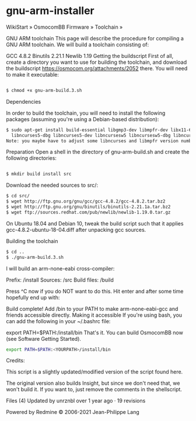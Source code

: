 # gnu-arm-installer

WikiStart » OsmocomBB Firmware » Toolchain »

GNU ARM toolchain
This page will describe the procedure for compiling a GNU ARM toolchain.
We will build a toolchain consisting of:

GCC 4.8.2
Binutils 2.21.1
Newlib 1.19
Getting the buildscript
First of all, create a directory you want to use for building the toolchain, and download the buildscript https://osmocom.org/attachments/2052 there.
You will need to make it executable:

```bash

$ chmod +x gnu-arm-build.3.sh
```
Dependencies

In order to build the toolchain, you will need to install the following packages (assuming you're using a Debian-based distribution):
```bash
$ sudo apt-get install build-essential libgmp3-dev libmpfr-dev libx11-6 libx11-dev texinfo flex bison libncurses5 \
  libncurses5-dbg libncurses5-dev libncursesw5 libncursesw5-dbg libncursesw5-dev zlibc zlib1g-dev libmpfr4 libmpc-dev
Note: you maybe have to adjust some libncurses and libmpfr version numbers in the above for newer distributions (as of 2021). Use apt-cache search to figure it out.

```

Preparation
Open a shell in the directory of gnu-arm-build.sh and create the following directories:

```bash

$ mkdir build install src

```
Download the needed sources to src/:

```bash
$ cd src/
$ wget http://ftp.gnu.org/gnu/gcc/gcc-4.8.2/gcc-4.8.2.tar.bz2
$ wget http://ftp.gnu.org/gnu/binutils/binutils-2.21.1a.tar.bz2
$ wget ftp://sources.redhat.com/pub/newlib/newlib-1.19.0.tar.gz
```


On Ubuntu 18.04 and Debian 10, tweak the build script such that it applies gcc-4.8.2-ubuntu-18-04.diff after unpacking gcc sources.

Building the toolchain
```bash
$ cd ..
$ ./gnu-arm-build.3.sh 
```

I will build an arm-none-eabi cross-compiler:

  Prefix: <YOURPATH>/install
  Sources: <YOURPATH>/src
  Build files: <YOURPATH>/build

Press ^C now if you do NOT want to do this.
Hit enter and after some time hopefully end up with:

Build complete! Add <YOURPATH>/bin to your PATH to make arm-none-eabi-gcc and friends
accessible directly.
Making it accessible
If you're using bash, you can add the following in your ~/.bashrc file:

export PATH=$PATH:<YOURPATH>/install/bin
That's it. You can build OsmocomBB now (see Software Getting Started).


```bash
export PATH=$PATH:<YOURPATH>/install/bin
```
Credits:

This script is a slightly updated/modified version of the script found here.

The original version also builds Insight, but since we don't need that, we won't build it. If you want to, just remove the comments in the shellscript.

Files (4)
Updated by unrznbl over 1 year ago · 19 revisions

Powered by Redmine © 2006-2021 Jean-Philippe Lang
